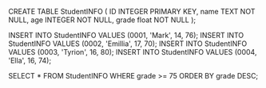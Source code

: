 CREATE TABLE StudentINFO (
  ID INTEGER PRIMARY KEY,
  name TEXT NOT NULL,
  age INTEGER NOT NULL,
  grade float NOT NULL
);

INSERT INTO StudentINFO VALUES (0001, 'Mark', 14, 76);
INSERT INTO StudentINFO VALUES (0002, 'Emillia', 17, 70);
INSERT INTO StudentINFO VALUES (0003, 'Tyrion', 16, 80);
INSERT INTO StudentINFO VALUES (0004, 'Ella', 16, 74);

SELECT * FROM StudentINFO WHERE grade >= 75 ORDER BY grade DESC;
